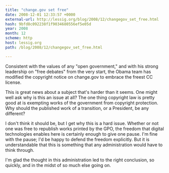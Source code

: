 ```yaml
---
title: "change.gov set free"
date: 2008-12-01 12:33:57 +0000
external-url: http://lessig.org/blog/2008/12/changegov_set_free.html
hash: 9bfd8c092238f1f9034680556ef5e05d
year: 2008
month: 12
scheme: http
host: lessig.org
path: /blog/2008/12/changegov_set_free.html

---
```




Consistent with the values of any "open government," and with his strong leadership on "free debates" from the very start, the Obama team has modified the copyright notice on change.gov to embrace the freest CC license. 


This is great news about a subject that's harder than it seems. One might well ask why is this an issue at all? The one thing copyright law is pretty good at is exempting works of the government from copyright protection. Why should the published work of a transition, or a President, be any different? 


I don't think it should be, but I get why this is a hard issue. Whether or not one was free to republish works printed by the GPO, the freedom that digital technologies enables here is certainly enough to give one pause. I'm fine with the pause; I'd be happy to defend the freedom explicitly. But it is understandable that this is something that any administration would have to think through. 


I'm glad the thought in this administration led to the right conclusion, so quickly, and in the midst of so much else going on. 

